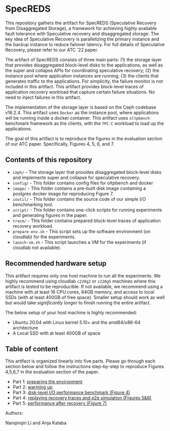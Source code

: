 # SpecREDS

This repository gathers the artifact for SpecREDS (Speculative Recovery from Disaggregated Storage), a framework for achieving highly available fault tolerance with Speculative recovery and disaggregated storage. The key idea of Speculative Recovery is parallelizing the primary instance and the backup instance to reduce failover latency. For full details of Speculative Recovery, please refer to our ATC '22 paper.

The artifact of SpecREDS consists of three main parts: (1) the storage layer that provides disaggregated block-level disks to the applications, as well as the super and collapse APIs for coordinating speculative recovery; (2) the instance pool where application instances are running; (3) the clients that generates traffic to the applications. For simplicity, the failure monitor is not included in this artifact. This artifact provides block-level traces of application recovery workload that capture certain failure situations. No need to inject failures in this artifact.

The implementation of the storage layer is based on the Ceph codebase v16.2.4. This artifact uses `Docker` as the instance pool, where applications will be running inside a docker container. This artifact uses `oltpbench` benchmark framework as the clients, with the `TPC-C` workload to load up the applications.

The goal of this artifact is to reproduce the figures in the evaluation section of our ATC paper. Specifically, Figures 4, 5, 6, and 7.

## Contents of this repository

- `ceph/` - The storage layer that provides disaggregated block-level disks and implements super and collapse for speculative recovery.
- `config/` - This folder contains config files for oltpbench and docker 
- `image/` - This folder contains a pre-built disk image containing a postgres docker image for reproducing Figure 7.
- `ioutil/` - This folder contains the source code of our simple I/O benchmarking tool.
- `script/` - This folder contains one-click scripts for running experiments and generating figures in the paper.
- `trace/` - This folder contains prepared block-level traces of application recovery workload.
- `prepare-env.sh` - This script sets up the software environment (on cloudlab) for the experiments.
- `launch-vm.sh` - This script launches a VM for the experiments (if cloudlab not available).


## Recommended hardware setup

This artifact requires only one host machine to run all the experiments. We highly recommend using cloudlab `c220g2` or `c220g5` machines where this artifact is tested to be reproducible. If not available, we recommend using a machine with at least 16 CPU cores, 64GB memory, and access to local SSDs (with at least 400GB of free space). Smaller setup should work as well but would take _significantly longer_ to finish running the entire artifact. 

The below setup of your host machine is highly recommended:
- Ubuntu 20.04 with Linux kernel 5.10+ and the amd64/x86-64 architecture
- A Local SSD with at least 400GB of space 


## Table of content

This artifact is organized linearly into five parts. Please go through each section below and follow the instructions step-by-step to reproduce Figures 4,5,6,7 in the evaluation section of the paper.

- Part 1: [preparing the environment](https://github.com/princeton-sns/specreds/blob/main/p1setup.md)
- Part 2: [warming up](https://github.com/princeton-sns/specreds/blob/main/p2warmup.md)
- Part 3: [disk-level I/O performance benchmark (Figure 4)](https://github.com/princeton-sns/specreds/blob/main/p3diskbench.md)
- Part 4: [replaying recovery traces and e2e simulation (Figures 5&6)](https://github.com/princeton-sns/specreds/blob/main/p4replay.md)
- Part 5: [performance after recovery (Figure 7)](https://github.com/princeton-sns/specreds/blob/main/p5perfafter.md)


Authors:

Nanqinqin Li and Anja Kalaba
